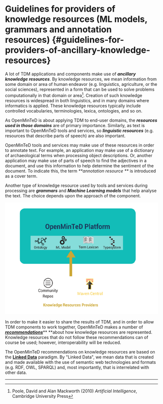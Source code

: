 # Guidelines for providers of knowledge resources \(ML models, grammars and annotation resources\) {#guidelines-for-providers-of-ancillary-knowledge-resources}

A lot of TDM applications and components make use of _**ancillary knowledge resources**_. By knowledge resources, we mean information from some domain or area of human endeavor \(e.g. linguistics, agriculture, or the social sciences\), represented in a form that can be used to solve problems computationally in that domain or area[^1]. Creation of such knowledge resources is widespread in both linguistics, and in many domains where informatics is applied. These knowledge resources typically include controlled vocabularies, terminologies, lexica, ontologies, and so on.

As OpenMinTeD is about applying TDM to end-user domains, the _**resources used in those domains**_ are of primary importance. Similarly, as text is important to OpenMinTeD tools and services, so _**linguistic resources**_ \(e.g. resources that describe parts of speech\) are also important.

OpenMinTeD tools and services may make use of these resources in order to annotate text. For example, an application may make use of a dictionary of archaeological terms when processing object descriptions. Or, another application may make use of parts of speech to find the adjectives in a document, and use this information to help determine the sentiment of the document. To indicate this, the term _**annotation resource **_ is introduced as a cover term.

Another type of knowledge resource used by tools and services during processing are _**grammars**_ and _**Machine Learning models**_ that help analyse the text. The choice depends upon the approach of the component.

![](/assets/5a.png)

In order to make it easier to share the results of TDM, and in order to allow TDM components to work together, OpenMinTeD makes a number of [_**recommendations**_](/guidelines_for_providers_of_sw_resources/how-to-make-your-components-interoperable.md)** **about how knowledge resources are represented. Knowledge resources that do not follow these recommendations can of course be used; however, interoperability will be reduced.

The OpenMinTeD recommendations on knowledge resources are based on the [**Linked Data**](https://www.w3.org/standards/semanticweb/data) paradigm. By "Linked Data", we mean data that is created and made available with the use of semantic web technologies and formats \(e.g. RDF, OWL, SPARQL\) and, most importantly, that is interrelated with other data.

---

[^1]: Poole, David and Alan Mackworth \(2010\) _Artificial Intelligence_, Cambridge University Press

